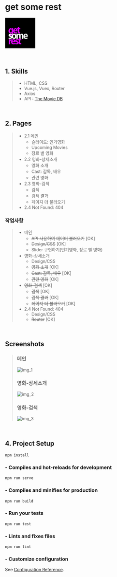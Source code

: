 # get some rest
![LOGO](./screenshot/logo.png)

<br/>

## 1. Skills
> - HTML, CSS
> - Vue.js, Vuex, Router 
> - Axios
> - API : [The Movie DB](https://www.themoviedb.org/)

<br/>

## 2. Pages
> - 2.1 메인
>    - 슬라이드: 인기영화
>    - Upcoming Movies
>    - 장르 별 영화
> - 2.2 영화-상세소개
>    - 영화 소개
>    - Cast: 감독, 배우
>    - 관련 영화
> - 2.3 영화-검색
>    - 검색
>    - 검색 결과
>    - 페이지 더 불러오기
> - 2.4 Not Found: 404

### 작업사항
> - 메인 
>    - ~~API 사용하여 데이터 불러오기~~ [OK]
>    - ~~Design/CSS~~ [OK]
>    - Slider 구현하기(인기영화, 장르 별 영화)
> - 영화-상세소개
>    - Design/CSS
>    - ~~영화 소개~~ [OK]
>    - ~~Cast: 감독, 배우~~ [OK]
>    - ~~관련 영화~~ [OK]
> - ~~영화-검색~~ [OK]
>    - ~~검색~~ [OK]
>    - ~~검색 결과~~ [OK]
>    - ~~페이지 더 불러오기~~ [OK]
> - 2.4 Not Found: 404
>    - Design/CSS
>    - ~~Router~~ [OK]
<br/>

## Screenshots
> ### 메인
> ![img_1]()
> ### 영화-상세소개
> ![img_2]()
> ### 영화-검색
> ![img_3]()

<br/>

## 4. Project Setup
```
npm install
```

### - Compiles and hot-reloads for development
```
npm run serve
```

### - Compiles and minifies for production
```
npm run build
```

### - Run your tests
```
npm run test
```

### - Lints and fixes files
```
npm run lint
```

### - Customize configuration
See [Configuration Reference](https://cli.vuejs.org/config/).
